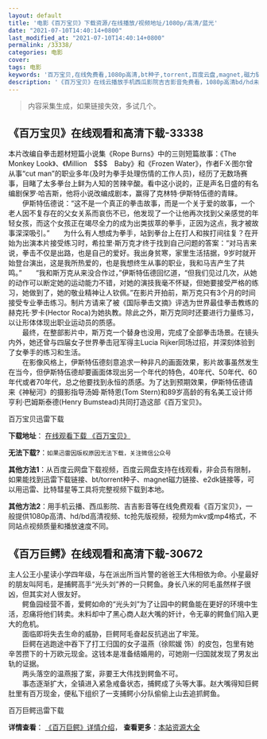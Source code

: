 ```yaml
---
layout: default
title: '电影《百万宝贝》下载资源/在线播放/视频地址/1080p/高清/蓝光'
date: "2021-07-10T14:40:14+0800"
last_modified_at: "2021-07-10T14:40:14+0800"
permalink: /33338/
categories: 电影
cover:
tags: 电影
keywords: '百万宝贝,在线免费看,1080p高清,bt种子,torrent,百度云盘,magnet,磁力链,迅雷下载资源'
description: '《百万宝贝》在线云播放手机西瓜影院吉吉影音免费看，1080p高清bd/hd未删减完整版和tc抢先枪版，mkv/mp4格式，附带bt/torrent种子、magnet/磁力链、百度云盘、网盘资源迅雷下载链接'
---
```


>内容采集生成，如果链接失效，多试几个。


## 《百万宝贝》在线观看和高清下载-33338

本片改编自拳击题材短篇小说集《Rope Burns》中的三则短篇故事：《The Monkey Look》、《Million　$$$　Baby》和《Frozen Water》，作者F·X·图尔曾从事&ldquo;cut man”的职业多年(及时为拳手处理伤情的工作人员)，经历了无数场赛事，目睹了太多拳台上鲜为人知的苦辣辛酸。看中这小说的，正是声名日盛的有名编剧保罗&middot;哈吉斯，他将小说改编成剧本，赢得了克林特·伊斯特伍德的青睐。<br />　　伊斯特伍德说：&ldquo;这不是一个真正的拳击故事，而是一个关于爱的故事，一个老人因不复存在的父女关系而哀伤不已，他发现了一个让他再次找到父亲感觉的年轻女孩，而这个女孩正在竭尽全力的成为出类拔萃的拳手，正因为这点，我才被故事深深吸引。&rdquo;　　为什么有人想成为拳手，站到拳台上在打人和挨打间往复？在开始为出演本片接受练习时，希拉里&middot;斯万克才终于找到自己问题的答案：“对马吉来说，拳击不仅是出路，也是自己的爱好。我出身贫寒，家里生活拮据，9岁时就开始登台演出，这是我所热爱的，也是我想终生从事的职业，我和马吉产生了共鸣。&rdquo;　　“我和斯万克从来没合作过，”伊斯特伍德回忆道，&ldquo;但我们见过几次，从她的动作可以断定她的运动能力不错，对她的演技我毫不怀疑，但她要接受严格的练习，她做到了，她的敬业精神让人钦佩。&rdquo;在影片开拍前，斯万克只有3个月的时间接受专业拳击练习。制片方请来了被《国际拳击文摘》评选为世界最佳拳击教练的赫克托&middot;罗卡(Hector Roca)为她执教。除此之外，斯万克同时还要进行力量练习，以让形体体现出职业运动员的质感。<br />　　最终，在整部影片中，斯万克一个替身也没用，完成了全部拳击场景。在镜头内外，她还曾与四届女子世界拳击冠军得主Lucia Rijker同场过招，并深刻体验到了女拳手的练习和生活。<br />　　在影像风格上，伊斯特伍德刻意追求一种非凡的画面效果，影片故事虽然发生在当今，但伊斯特伍德却要画面体现出另一个年代的特色，40年代、50年代、60年代或者70年代，总之他要找到永恒的质感。为了达到预期效果，伊斯特伍德请来《神秘河》的摄影指导汤姆·斯特恩(Tom Stern)和89岁高龄的有名美工设计师亨利&middot;巴姆斯泰德(Henry Bumstead)共同打造这部《百万宝贝》。


百万宝贝迅雷下载

**下载地址**： [在线观看下载 《百万宝贝》](https://www.993dy.com//vod-detail-id-15428.html) 


**无法下载?**：`如果迅雷因版权原因无法下载，关注微信公众号 `

**其他方法1**：从百度云网盘下载视频，百度云网盘支持在线观看，非会员有限制，如果能找到迅雷下载链接、bt/torrent种子、magnet磁力链接、e2dk链接等，可以用迅雷、比特彗星等工具将完整视频下载到本地。

**其他方法2**：用手机云播、西瓜影院、吉吉影音等在线免费观看《百万宝贝》，一般提供1080p高清、hd/bd高清视频、tc抢先版视频，视频为mkv或mp4格式，不同站点视频质量和播放速度不同。


## 《百万巨鳄》在线观看和高清下载-30672

主人公王小星读小学四年级，与在派出所当片警的爸爸王大伟相依为命。小星最好的朋友叫阿毛，是捕鳄高手&ldquo;光头刘&rdquo;养的一只鳄鱼。身长八米的阿毛虽然样子很凶，但其实对人很友好。<br />　　鳄鱼园经营不善，爱鳄如命的&ldquo;光头刘&rdquo;为了让园中的鳄鱼能在更好的环境中生活，忍痛将他们转卖。未料却中了黑心商人赵大嘴的奸计，令无辜的鳄鱼们陷入更大的危机。<br />　　面临即将失去生命的威胁，巨鳄阿毛奋起反抗逃出了牢笼。<br />　　巨鳄在逃跑途中吞下了打工归国的女子温燕（徐熙媛 饰）的皮包，包里有她辛苦攒下的十万欧元现金。这钱本是准备结婚用的，可她刚一归国就发现了男友出轨的证据。<br />　　两头落空的温燕报了案，非要王大伟找到鳄鱼不可。<br />　　事态逐渐扩大，全镇进入紧急戒备状态，捕鳄成了头等大事。赵大嘴得知巨鳄肚里有百万现金，便私下组织了一支捕鳄小分队偷偷上山去追抓鳄鱼。


百万巨鳄迅雷下载

**详情查看**： [《百万巨鳄》详情介绍](/movie/30672/)， **查看更多**：[本站资源大全](/movie/t/all/)

